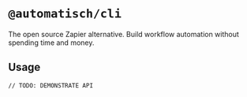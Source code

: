 # `@automatisch/cli`

The open source Zapier alternative. Build workflow automation without spending
time and money.

## Usage

```
// TODO: DEMONSTRATE API
```
